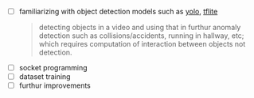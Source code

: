- [ ] familiarizing with object detection models such as [yolo](https://github.com/Hyouteki/BTP/tree/main/yolo), [tflite](https://github.com/Hyouteki/BTP/tree/main/tflite)
    > detecting objects in a video and using that in furthur anomaly detection such as collisions/accidents, running in hallway, etc; which requires computation of interaction between objects not detection.
- [ ] socket programming 
- [ ] dataset training
- [ ] furthur improvements